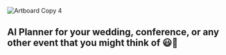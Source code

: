 ![Artboard Copy 4](https://github.com/Yarob50/AIPlanner/assets/29100623/7cd56b30-92f7-454f-9f05-b30d82dcf48d)
## AI Planner for your wedding, conference, or any other event that you might think of 😃🚀

